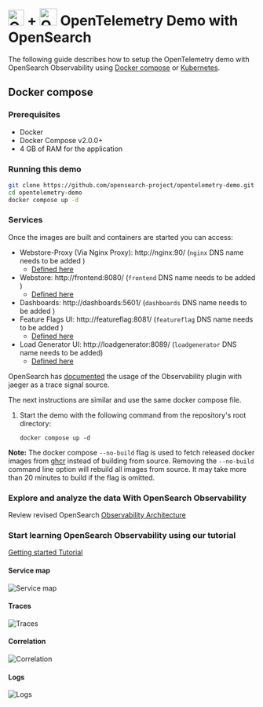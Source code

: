 # <img src="https://opentelemetry.io/img/logos/opentelemetry-logo-nav.png" alt="OTel logo" width="32"> + <img src="https://avatars.githubusercontent.com/u/80134844?s=240&v=4" alt="OTel logo" width="35"> OpenTelemetry Demo with OpenSearch 

The following guide describes how to setup the OpenTelemetry demo with OpenSearch Observability using [Docker compose](#docker-compose) or [Kubernetes](#kubernetes).

## Docker compose

### Prerequisites

- Docker
- Docker Compose v2.0.0+
- 4 GB of RAM for the application

### Running this demo

```bash
git clone https://github.com/opensearch-project/opentelemetry-demo.git
cd opentelemetry-demo
docker compose up -d
```

### Services

Once the images are built and containers are started you can access:

- Webstore-Proxy (Via Nginx Proxy): http://nginx:90/ (`nginx` DNS name needs to be added )
    - [Defined here](https://github.com/opensearch-project/opentelemetry-demo/blob/079750428f1bddf16c029f30f478396e45559fec/.env#L58) 
- Webstore: http://frontend:8080/ (`frontend` DNS name needs to be added )
    - [Defined here](https://github.com/opensearch-project/opentelemetry-demo/blob/079750428f1bddf16c029f30f478396e45559fec/.env#L63) 
- Dashboards: http://dashboards:5601/ (`dashboards` DNS name needs to be added )
- Feature Flags UI: http://featureflag:8081/ (`featureflag` DNS name needs to be added )
    - [Defined here](https://github.com/opensearch-project/opentelemetry-demo/blob/079750428f1bddf16c029f30f478396e45559fec/.env#LL47C31-L47C31)
- Load Generator UI: http://loadgenerator:8089/ (`loadgenerator` DNS name needs to be added)
    - [Defined here](https://github.com/opensearch-project/opentelemetry-demo/blob/079750428f1bddf16c029f30f478396e45559fec/.env#L66)

OpenSearch has [documented](https://opensearch.org/docs/latest/observing-your-data/trace/trace-analytics-jaeger/#setting-up-opensearch-to-use-jaeger-data) the usage of the Observability plugin with jaeger as a trace signal source.

The next instructions are similar and use the same docker compose file.
1. Start the demo with the following command from the repository's root directory:
   ```
   docker compose up -d
   ```
**Note:** The docker compose `--no-build` flag is used to fetch released docker images from [ghcr](http://ghcr.io/open-telemetry/demo) instead of building from source.
Removing the `--no-build` command line option will rebuild all images from source. It may take more than 20 minutes to build if the flag is omitted.

### Explore and analyze the data With OpenSearch Observability
Review revised OpenSearch [Observability Architecture](architecture.md)

### Start learning OpenSearch Observability using our tutorial
[Getting started Tutorial](../tutorial/README.md)

#### Service map
![Service map](https://docs.aws.amazon.com/images/opensearch-service/latest/developerguide/images/ta-dashboards-services.png)

#### Traces
![Traces](https://opensearch.org/docs/2.6/images/ta-trace.png)

#### Correlation
![Correlation](https://opensearch.org/docs/latest/images/observability-trace.png)

#### Logs
![Logs](https://opensearch.org/docs/latest/images/trace_log_correlation.gif)
